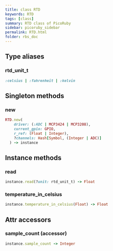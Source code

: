 ```yaml
---
title: class RTD
keywords: RTD
tags: [class]
summary: RTD class of PicoRuby
sidebar: picoruby_sidebar
permalink: RTD.html
folder: rbs_doc
---
```

## Type aliases
### rtd_unit_t
```ruby
:celsius | :fahrenheit | :kelvin
```
## Singleton methods
### new

```ruby
RTD.new(
    driver: (:ADC | MCP3424 | MCP3208),
    current_gpio: GPIO,
    r_ref: (Float | Integer),
    ?channels: Hash[Symbol, (Integer | ADC)]
  ) -> instance
```
## Instance methods
### read

```ruby
instance.read(?unit: rtd_unit_t) -> Float
```
### temperature_in_celsius

```ruby
instance.temperature_in_celsius(Float) -> Float
```
## Attr accessors
### sample_count (accessor)
```ruby
instance.sample_count -> Integer
```
